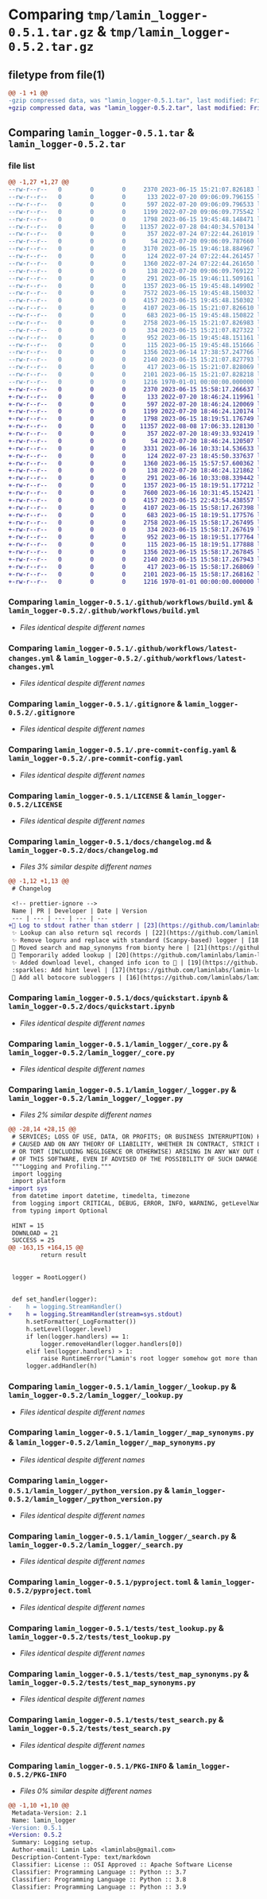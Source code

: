 # Comparing `tmp/lamin_logger-0.5.1.tar.gz` & `tmp/lamin_logger-0.5.2.tar.gz`

## filetype from file(1)

```diff
@@ -1 +1 @@
-gzip compressed data, was "lamin_logger-0.5.1.tar", last modified: Fri Jan  1 00:00:00 2016, max compression
+gzip compressed data, was "lamin_logger-0.5.2.tar", last modified: Fri Jan  1 00:00:00 2016, max compression
```

## Comparing `lamin_logger-0.5.1.tar` & `lamin_logger-0.5.2.tar`

### file list

```diff
@@ -1,27 +1,27 @@
--rw-r--r--   0        0        0     2370 2023-06-15 15:21:07.826183 lamin_logger-0.5.1/.github/workflows/build.yml
--rw-r--r--   0        0        0      133 2022-07-20 09:06:09.796155 lamin_logger-0.5.1/.github/workflows/latest-changes.jinja2
--rw-r--r--   0        0        0      597 2022-07-20 09:06:09.796533 lamin_logger-0.5.1/.github/workflows/latest-changes.yml
--rw-r--r--   0        0        0     1199 2022-07-20 09:06:09.775542 lamin_logger-0.5.1/.gitignore
--rw-r--r--   0        0        0     1798 2023-06-15 19:45:48.148471 lamin_logger-0.5.1/.pre-commit-config.yaml
--rw-r--r--   0        0        0    11357 2022-07-28 04:40:34.570134 lamin_logger-0.5.1/LICENSE
--rw-r--r--   0        0        0      357 2022-07-24 07:22:44.261019 lamin_logger-0.5.1/README.md
--rw-r--r--   0        0        0       54 2022-07-20 09:06:09.787660 lamin_logger-0.5.1/docs/api.md
--rw-r--r--   0        0        0     3170 2023-06-15 19:46:18.884967 lamin_logger-0.5.1/docs/changelog.md
--rw-r--r--   0        0        0      124 2022-07-24 07:22:44.261457 lamin_logger-0.5.1/docs/index.md
--rw-r--r--   0        0        0     1360 2022-07-24 07:22:44.261650 lamin_logger-0.5.1/docs/quickstart.ipynb
--rw-r--r--   0        0        0      138 2022-07-20 09:06:09.769122 lamin_logger-0.5.1/lamin-project.yaml
--rw-r--r--   0        0        0      291 2023-06-15 19:46:11.509161 lamin_logger-0.5.1/lamin_logger/__init__.py
--rw-r--r--   0        0        0     1357 2023-06-15 19:45:48.149902 lamin_logger-0.5.1/lamin_logger/_core.py
--rw-r--r--   0        0        0     7572 2023-06-15 19:45:48.150032 lamin_logger-0.5.1/lamin_logger/_logger.py
--rw-r--r--   0        0        0     4157 2023-06-15 19:45:48.150302 lamin_logger-0.5.1/lamin_logger/_lookup.py
--rw-r--r--   0        0        0     4107 2023-06-15 15:21:07.826610 lamin_logger-0.5.1/lamin_logger/_map_synonyms.py
--rw-r--r--   0        0        0      683 2023-06-15 19:45:48.150822 lamin_logger-0.5.1/lamin_logger/_python_version.py
--rw-r--r--   0        0        0     2758 2023-06-15 15:21:07.826983 lamin_logger-0.5.1/lamin_logger/_search.py
--rw-r--r--   0        0        0      334 2023-06-15 15:21:07.827322 lamin_logger-0.5.1/noxfile.py
--rw-r--r--   0        0        0      952 2023-06-15 19:45:48.151161 lamin_logger-0.5.1/pyproject.toml
--rw-r--r--   0        0        0      115 2023-06-15 19:45:48.151666 lamin_logger-0.5.1/tests/test_base.py
--rw-r--r--   0        0        0     1356 2023-06-14 17:38:57.247766 lamin_logger-0.5.1/tests/test_lookup.py
--rw-r--r--   0        0        0     2140 2023-06-15 15:21:07.827793 lamin_logger-0.5.1/tests/test_map_synonyms.py
--rw-r--r--   0        0        0      417 2023-06-15 15:21:07.828069 lamin_logger-0.5.1/tests/test_notebooks.py
--rw-r--r--   0        0        0     2101 2023-06-15 15:21:07.828218 lamin_logger-0.5.1/tests/test_search.py
--rw-r--r--   0        0        0     1216 1970-01-01 00:00:00.000000 lamin_logger-0.5.1/PKG-INFO
+-rw-r--r--   0        0        0     2370 2023-06-15 15:58:17.266637 lamin_logger-0.5.2/.github/workflows/build.yml
+-rw-r--r--   0        0        0      133 2022-07-20 18:46:24.119961 lamin_logger-0.5.2/.github/workflows/latest-changes.jinja2
+-rw-r--r--   0        0        0      597 2022-07-20 18:46:24.120069 lamin_logger-0.5.2/.github/workflows/latest-changes.yml
+-rw-r--r--   0        0        0     1199 2022-07-20 18:46:24.120174 lamin_logger-0.5.2/.gitignore
+-rw-r--r--   0        0        0     1798 2023-06-15 18:19:51.176749 lamin_logger-0.5.2/.pre-commit-config.yaml
+-rw-r--r--   0        0        0    11357 2022-08-08 17:06:33.128130 lamin_logger-0.5.2/LICENSE
+-rw-r--r--   0        0        0      357 2022-07-20 18:49:33.932419 lamin_logger-0.5.2/README.md
+-rw-r--r--   0        0        0       54 2022-07-20 18:46:24.120507 lamin_logger-0.5.2/docs/api.md
+-rw-r--r--   0        0        0     3331 2023-06-16 10:33:14.536633 lamin_logger-0.5.2/docs/changelog.md
+-rw-r--r--   0        0        0      124 2022-07-23 18:45:50.337637 lamin_logger-0.5.2/docs/index.md
+-rw-r--r--   0        0        0     1360 2023-06-15 15:57:57.600362 lamin_logger-0.5.2/docs/quickstart.ipynb
+-rw-r--r--   0        0        0      138 2022-07-20 18:46:24.121862 lamin_logger-0.5.2/lamin-project.yaml
+-rw-r--r--   0        0        0      291 2023-06-16 10:33:08.339442 lamin_logger-0.5.2/lamin_logger/__init__.py
+-rw-r--r--   0        0        0     1357 2023-06-15 18:19:51.177212 lamin_logger-0.5.2/lamin_logger/_core.py
+-rw-r--r--   0        0        0     7600 2023-06-16 10:31:45.152421 lamin_logger-0.5.2/lamin_logger/_logger.py
+-rw-r--r--   0        0        0     4157 2023-06-15 22:43:54.438557 lamin_logger-0.5.2/lamin_logger/_lookup.py
+-rw-r--r--   0        0        0     4107 2023-06-15 15:58:17.267398 lamin_logger-0.5.2/lamin_logger/_map_synonyms.py
+-rw-r--r--   0        0        0      683 2023-06-15 18:19:51.177576 lamin_logger-0.5.2/lamin_logger/_python_version.py
+-rw-r--r--   0        0        0     2758 2023-06-15 15:58:17.267495 lamin_logger-0.5.2/lamin_logger/_search.py
+-rw-r--r--   0        0        0      334 2023-06-15 15:58:17.267619 lamin_logger-0.5.2/noxfile.py
+-rw-r--r--   0        0        0      952 2023-06-15 18:19:51.177764 lamin_logger-0.5.2/pyproject.toml
+-rw-r--r--   0        0        0      115 2023-06-15 18:19:51.177888 lamin_logger-0.5.2/tests/test_base.py
+-rw-r--r--   0        0        0     1356 2023-06-15 15:58:17.267845 lamin_logger-0.5.2/tests/test_lookup.py
+-rw-r--r--   0        0        0     2140 2023-06-15 15:58:17.267943 lamin_logger-0.5.2/tests/test_map_synonyms.py
+-rw-r--r--   0        0        0      417 2023-06-15 15:58:17.268069 lamin_logger-0.5.2/tests/test_notebooks.py
+-rw-r--r--   0        0        0     2101 2023-06-15 15:58:17.268162 lamin_logger-0.5.2/tests/test_search.py
+-rw-r--r--   0        0        0     1216 1970-01-01 00:00:00.000000 lamin_logger-0.5.2/PKG-INFO
```

### Comparing `lamin_logger-0.5.1/.github/workflows/build.yml` & `lamin_logger-0.5.2/.github/workflows/build.yml`

 * *Files identical despite different names*

### Comparing `lamin_logger-0.5.1/.github/workflows/latest-changes.yml` & `lamin_logger-0.5.2/.github/workflows/latest-changes.yml`

 * *Files identical despite different names*

### Comparing `lamin_logger-0.5.1/.gitignore` & `lamin_logger-0.5.2/.gitignore`

 * *Files identical despite different names*

### Comparing `lamin_logger-0.5.1/.pre-commit-config.yaml` & `lamin_logger-0.5.2/.pre-commit-config.yaml`

 * *Files identical despite different names*

### Comparing `lamin_logger-0.5.1/LICENSE` & `lamin_logger-0.5.2/LICENSE`

 * *Files identical despite different names*

### Comparing `lamin_logger-0.5.1/docs/changelog.md` & `lamin_logger-0.5.2/docs/changelog.md`

 * *Files 3% similar despite different names*

```diff
@@ -1,12 +1,13 @@
 # Changelog
 
 <!-- prettier-ignore -->
 Name | PR | Developer | Date | Version
 --- | --- | --- | --- | ---
+💄 Log to stdout rather than stderr | [23](https://github.com/laminlabs/lamin-logger/pull/23) | [falexwolf](https://github.com/falexwolf) | 2023-06-16 | 0.5.2
 ✨ Lookup can also return sql records | [22](https://github.com/laminlabs/lamin-logger/pull/22) | [sunnyosun](https://github.com/sunnyosun) | 2023-06-15 | 0.5.1
 ✨ Remove loguru and replace with standard (Scanpy-based) logger | [18](https://github.com/laminlabs/lamin-logger/pull/18) | [falexwolf](https://github.com/falexwolf) | 2023-06-15 | 0.5.0
 🚚 Moved search and map_synonyms from bionty here | [21](https://github.com/laminlabs/lamin-logger/pull/21) | [sunnyosun](https://github.com/sunnyosun) | 2023-06-15 | 0.4.0
 🚚 Temporarily added lookup | [20](https://github.com/laminlabs/lamin-logger/pull/20) | [falexwolf](https://github.com/falexwolf) | 2023-06-14 | 0.3.4
 ✨ Added download level, changed info icon to 💬 | [19](https://github.com/laminlabs/lamin-logger/pull/19) | [sunnyosun](https://github.com/sunnyosun) | 2023-05-27 | 0.3.2
 :sparkles: Add hint level | [17](https://github.com/laminlabs/lamin-logger/pull/17) | [falexwolf](https://github.com/falexwolf) | 2023-04-05 | 0.3.0
 🚸 Add all botocore subloggers | [16](https://github.com/laminlabs/lamin-logger/pull/16) | [falexwolf](https://github.com/falexwolf) | 2023-02-22 | 0.3rc1
```

### Comparing `lamin_logger-0.5.1/docs/quickstart.ipynb` & `lamin_logger-0.5.2/docs/quickstart.ipynb`

 * *Files identical despite different names*

### Comparing `lamin_logger-0.5.1/lamin_logger/_core.py` & `lamin_logger-0.5.2/lamin_logger/_core.py`

 * *Files identical despite different names*

### Comparing `lamin_logger-0.5.1/lamin_logger/_logger.py` & `lamin_logger-0.5.2/lamin_logger/_logger.py`

 * *Files 2% similar despite different names*

```diff
@@ -28,14 +28,15 @@
 # SERVICES; LOSS OF USE, DATA, OR PROFITS; OR BUSINESS INTERRUPTION) HOWEVER
 # CAUSED AND ON ANY THEORY OF LIABILITY, WHETHER IN CONTRACT, STRICT LIABILITY,
 # OR TORT (INCLUDING NEGLIGENCE OR OTHERWISE) ARISING IN ANY WAY OUT OF THE USE
 # OF THIS SOFTWARE, EVEN IF ADVISED OF THE POSSIBILITY OF SUCH DAMAGE.
 """Logging and Profiling."""
 import logging
 import platform
+import sys
 from datetime import datetime, timedelta, timezone
 from logging import CRITICAL, DEBUG, ERROR, INFO, WARNING, getLevelName
 from typing import Optional
 
 HINT = 15
 DOWNLOAD = 21
 SUCCESS = 25
@@ -163,15 +164,15 @@
         return result
 
 
 logger = RootLogger()
 
 
 def set_handler(logger):
-    h = logging.StreamHandler()
+    h = logging.StreamHandler(stream=sys.stdout)
     h.setFormatter(_LogFormatter())
     h.setLevel(logger.level)
     if len(logger.handlers) == 1:
         logger.removeHandler(logger.handlers[0])
     elif len(logger.handlers) > 1:
         raise RuntimeError("Lamin's root logger somehow got more than one handler")
     logger.addHandler(h)
```

### Comparing `lamin_logger-0.5.1/lamin_logger/_lookup.py` & `lamin_logger-0.5.2/lamin_logger/_lookup.py`

 * *Files identical despite different names*

### Comparing `lamin_logger-0.5.1/lamin_logger/_map_synonyms.py` & `lamin_logger-0.5.2/lamin_logger/_map_synonyms.py`

 * *Files identical despite different names*

### Comparing `lamin_logger-0.5.1/lamin_logger/_python_version.py` & `lamin_logger-0.5.2/lamin_logger/_python_version.py`

 * *Files identical despite different names*

### Comparing `lamin_logger-0.5.1/lamin_logger/_search.py` & `lamin_logger-0.5.2/lamin_logger/_search.py`

 * *Files identical despite different names*

### Comparing `lamin_logger-0.5.1/pyproject.toml` & `lamin_logger-0.5.2/pyproject.toml`

 * *Files identical despite different names*

### Comparing `lamin_logger-0.5.1/tests/test_lookup.py` & `lamin_logger-0.5.2/tests/test_lookup.py`

 * *Files identical despite different names*

### Comparing `lamin_logger-0.5.1/tests/test_map_synonyms.py` & `lamin_logger-0.5.2/tests/test_map_synonyms.py`

 * *Files identical despite different names*

### Comparing `lamin_logger-0.5.1/tests/test_search.py` & `lamin_logger-0.5.2/tests/test_search.py`

 * *Files identical despite different names*

### Comparing `lamin_logger-0.5.1/PKG-INFO` & `lamin_logger-0.5.2/PKG-INFO`

 * *Files 0% similar despite different names*

```diff
@@ -1,10 +1,10 @@
 Metadata-Version: 2.1
 Name: lamin_logger
-Version: 0.5.1
+Version: 0.5.2
 Summary: Logging setup.
 Author-email: Lamin Labs <laminlabs@gmail.com>
 Description-Content-Type: text/markdown
 Classifier: License :: OSI Approved :: Apache Software License
 Classifier: Programming Language :: Python :: 3.7
 Classifier: Programming Language :: Python :: 3.8
 Classifier: Programming Language :: Python :: 3.9
```

